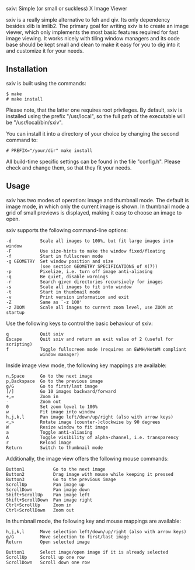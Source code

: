 sxiv: Simple (or small or suckless) X Image Viewer

sxiv is a really simple alternative to feh and qiv. Its only dependency besides
xlib is imlib2. The primary goal for writing sxiv is to create an image viewer,
which only implements the most basic features required for fast image viewing.
It works nicely with tiling window managers and its code base should be kept
small and clean to make it easy for you to dig into it and customize it for
your needs.

Installation
------------
sxiv is built using the commands:

    $ make
    # make install

Please note, that the latter one requires root privileges.
By default, sxiv is installed using the prefix "/usr/local", so the full path
of the executable will be "/usr/local/bin/sxiv".

You can install it into a directory of your choice by changing the second
command to:

    # PREFIX="/your/dir" make install

All build-time specific settings can be found in the file "config.h". Please
check and change them, so that they fit your needs.

Usage
-----
sxiv has two modes of operation: image and thumbnail mode. The default is image
mode, in which only the current image is shown. In thumbnail mode a grid of
small previews is displayed, making it easy to choose an image to open.

sxiv supports the following command-line options:

    -d           Scale all images to 100%, but fit large images into window
    -F           Use size-hints to make the window fixed/floating
    -f           Start in fullscreen mode
    -g GEOMETRY  Set window position and size
                 (see section GEOMETRY SPECIFICATIONS of X(7))
    -p           Pixelize, i.e. turn off image anti-aliasing
    -q           Be quiet, disable warnings
    -r           Search given directories recursively for images
    -s           Scale all images to fit into window
    -t           Start in thumbnail mode
    -v           Print version information and exit
    -Z           Same as `-z 100'
    -z ZOOM      Scale all images to current zoom level, use ZOOM at startup

Use the following keys to control the basic behaviour of sxiv:

    q            Quit sxiv
    Escape       Quit sxiv and return an exit value of 2 (useful for scripting)
    f            Toggle fullscreen mode (requires an EWMH/NetWM compliant
                 window manager)

Inside image view mode, the following key mappings are available:

    n,Space      Go to the next image
    p,Backspace  Go to the previous image
    g/G          Go to first/last image
    [/]          Go 10 images backward/forward
    +,=          Zoom in
    -            Zoom out
    0            Set zoom level to 100%
    w            Fit image into window
    h,j,k,l      Pan image left/down/up/right (also with arrow keys)
    <,>          Rotate image (counter-)clockwise by 90 degrees
    W            Resize window to fit image
    a            Toggle anti-aliasing
    A            Toggle visibility of alpha-channel, i.e. transparency
    r            Reload image
    Return       Switch to thumbnail mode

Additionally, the image view offers the following mouse commands:

    Button1           Go to the next image
    Button2           Drag image with mouse while keeping it pressed
    Button3           Go to the previous image
    ScrollUp          Pan image up
    ScrollDown        Pan image down
    Shift+ScrollUp    Pan image left
    Shift+ScrollDown  Pan image right
    Ctrl+ScrollUp     Zoom in
    Ctrl+ScrollDown   Zoom out

In thumbnail mode, the following key and mouse mappings are available:

    h,j,k,l      Move selection left/down/up/right (also with arrow keys)
    g/G          Move selection to first/last image
    Return       Open selected image

    Button1      Select image/open image if it is already selected
    ScrollUp     Scroll up one row
    ScrollDown   Scroll down one row
